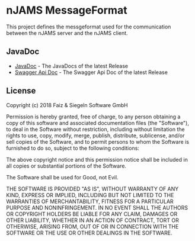 # nJAMS MessageFormat

This project defines the messgeformat used for the communication between the nJAMS server and the nJAMS client.

## JavaDoc

* [JavaDoc](https://integrationmatters.github.io/njams-messageformat/) - The JavaDocs of the latest Release
* [Swagger Api Doc](https://integrationmatters.github.io/njams-messageformat/swagger.json) - The Swagger Api Doc of the latest Release

## License

Copyright (c) 2018 Faiz & Siegeln Software GmbH

Permission is hereby granted, free of charge, to any person obtaining a copy of this software and associated documentation files (the "Software"),
to deal in the Software without restriction, including without limitation the rights to use, copy, modify, merge, publish, distribute, sublicense,
and/or sell copies of the Software, and to permit persons to whom the Software is furnished to do so, subject to the following conditions:

The above copyright notice and this permission notice shall be included in all copies or substantial portions of the Software.

The Software shall be used for Good, not Evil.

THE SOFTWARE IS PROVIDED "AS IS", WITHOUT WARRANTY OF ANY KIND, EXPRESS OR IMPLIED, INCLUDING BUT NOT LIMITED TO THE WARRANTIES OF MERCHANTABILITY,
FITNESS FOR A PARTICULAR PURPOSE AND NONINFRINGEMENT. IN NO EVENT SHALL THE AUTHORS OR COPYRIGHT HOLDERS BE LIABLE FOR ANY CLAIM, DAMAGES OR OTHER
LIABILITY, WHETHER IN AN ACTION OF CONTRACT, TORT OR OTHERWISE, ARISING FROM, OUT OF OR IN CONNECTION WITH THE SOFTWARE OR THE USE OR OTHER DEALINGS
IN THE SOFTWARE.